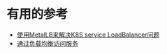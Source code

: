 




# 有用的参考

* [使用MetalLB来解决K8S service LoadBalancer问题](http://www.dev-share.top/2020/08/14/%e4%bd%bf%e7%94%a8metallb%e6%9d%a5%e8%a7%a3%e5%86%b3k8s-service-loadbalancer%e9%97%ae%e9%a2%98/)
* [通过负载均衡访问服务](https://help.aliyun.com/document_detail/86531.html)

